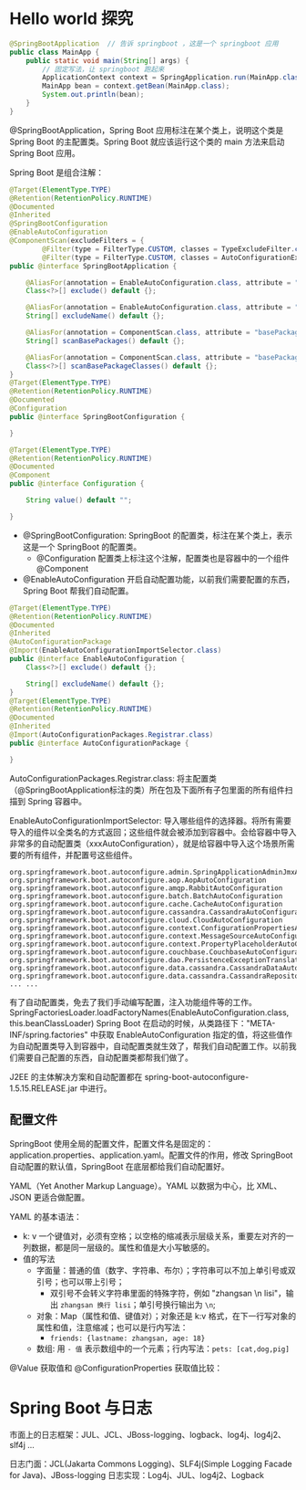 # Hello world 探究

```java
@SpringBootApplication  // 告诉 springboot ，这是一个 springboot 应用
public class MainApp {
    public static void main(String[] args) {
        // 固定写法，让 springboot 跑起来
        ApplicationContext context = SpringApplication.run(MainApp.class, args);
        MainApp bean = context.getBean(MainApp.class);
        System.out.println(bean);
    }
}
```
@SpringBootApplication，Spring Boot 应用标注在某个类上，说明这个类是 Spring Boot 的主配置类。Spring Boot 就应该运行这个类的 main 方法来启动 Spring Boot 应用。

Spring Boot 是组合注解：
```java
@Target(ElementType.TYPE)
@Retention(RetentionPolicy.RUNTIME)
@Documented
@Inherited
@SpringBootConfiguration
@EnableAutoConfiguration
@ComponentScan(excludeFilters = {
		@Filter(type = FilterType.CUSTOM, classes = TypeExcludeFilter.class),
		@Filter(type = FilterType.CUSTOM, classes = AutoConfigurationExcludeFilter.class) })
public @interface SpringBootApplication {

	@AliasFor(annotation = EnableAutoConfiguration.class, attribute = "exclude")
	Class<?>[] exclude() default {};

	@AliasFor(annotation = EnableAutoConfiguration.class, attribute = "excludeName")
	String[] excludeName() default {};

	@AliasFor(annotation = ComponentScan.class, attribute = "basePackages")
	String[] scanBasePackages() default {};

	@AliasFor(annotation = ComponentScan.class, attribute = "basePackageClasses")
	Class<?>[] scanBasePackageClasses() default {};
}
@Target(ElementType.TYPE)
@Retention(RetentionPolicy.RUNTIME)
@Documented
@Configuration
public @interface SpringBootConfiguration {

}

@Target(ElementType.TYPE)
@Retention(RetentionPolicy.RUNTIME)
@Documented
@Component
public @interface Configuration {

	String value() default "";

}
```
- @SpringBootConfiguration: SpringBoot 的配置类，标注在某个类上，表示这是一个 SpringBoot 的配置类。
    - @Configuration 配置类上标注这个注解，配置类也是容器中的一个组件 @Component
- @EnableAutoConfiguration 开启自动配置功能，以前我们需要配置的东西，Spring Boot 帮我们自动配置。
```java
@Target(ElementType.TYPE)
@Retention(RetentionPolicy.RUNTIME)
@Documented
@Inherited
@AutoConfigurationPackage
@Import(EnableAutoConfigurationImportSelector.class)
public @interface EnableAutoConfiguration {
    Class<?>[] exclude() default {};

	String[] excludeName() default {};
}
@Target(ElementType.TYPE)
@Retention(RetentionPolicy.RUNTIME)
@Documented
@Inherited
@Import(AutoConfigurationPackages.Registrar.class)
public @interface AutoConfigurationPackage {

}
```
AutoConfigurationPackages.Registrar.class: 将主配置类（@SpringBootApplication标注的类）所在包及下面所有子包里面的所有组件扫描到 Spring 容器中。

EnableAutoConfigurationImportSelector: 导入哪些组件的选择器。将所有需要导入的组件以全类名的方式返回；这些组件就会被添加到容器中。会给容器中导入非常多的自动配置类（xxxAutoConfiguration），就是给容器中导入这个场景所需要的所有组件，并配置号这些组件。
```
org.springframework.boot.autoconfigure.admin.SpringApplicationAdminJmxAutoConfiguration
org.springframework.boot.autoconfigure.aop.AopAutoConfiguration
org.springframework.boot.autoconfigure.amqp.RabbitAutoConfiguration
org.springframework.boot.autoconfigure.batch.BatchAutoConfiguration
org.springframework.boot.autoconfigure.cache.CacheAutoConfiguration
org.springframework.boot.autoconfigure.cassandra.CassandraAutoConfiguration
org.springframework.boot.autoconfigure.cloud.CloudAutoConfiguration
org.springframework.boot.autoconfigure.context.ConfigurationPropertiesAutoConfiguration
org.springframework.boot.autoconfigure.context.MessageSourceAutoConfiguration
org.springframework.boot.autoconfigure.context.PropertyPlaceholderAutoConfiguration
org.springframework.boot.autoconfigure.couchbase.CouchbaseAutoConfiguration
org.springframework.boot.autoconfigure.dao.PersistenceExceptionTranslationAutoConfiguration
org.springframework.boot.autoconfigure.data.cassandra.CassandraDataAutoConfiguration
org.springframework.boot.autoconfigure.data.cassandra.CassandraRepositoriesAutoConfiguration
... ...
```
有了自动配置类，免去了我们手动编写配置，注入功能组件等的工作。
SpringFactoriesLoader.loadFactoryNames(EnableAutoConfiguration.class, this.beanClassLoader)
Spring Boot 在启动的时候，从类路径下："META-INF/spring.factories" 中获取 EnableAutoConfiguration 指定的值，将这些值作为自动配置类导入到容器中，自动配置类就生效了，帮我们自动配置工作。以前我们需要自己配置的东西，自动配置类都帮我们做了。

J2EE 的主体解决方案和自动配置都在 spring-boot-autoconfigure-1.5.15.RELEASE.jar 中进行。

## 配置文件

SpringBoot 使用全局的配置文件，配置文件名是固定的：application.properties、application.yaml。配置文件的作用，修改 SpringBoot 自动配置的默认值，SpringBoot 在底层都给我们自动配置好。

YAML（Yet Another Markup Language）。YAML 以数据为中心，比 XML、JSON 更适合做配置。

YAML 的基本语法：
- k: v 一个键值对，必须有空格；以空格的缩减表示层级关系，重要左对齐的一列数据，都是同一层级的。属性和值是大小写敏感的。
- 值的写法
    - 字面量：普通的值（数字、字符串、布尔）；字符串可以不加上单引号或双引号；也可以带上引号；
        - 双引号不会转义字符串里面的特殊字符，例如 "zhangsan \n lisi"，输出 `zhangsan 换行 lisi`；单引号换行输出为 `\n`;
    - 对象：Map（属性和值、键值对）；对象还是 k:v 格式，在下一行写对象的属性和值，注意缩减；也可以是行内写法：
        - `friends: {lastname: zhangsan, age: 18}`
    - 数组: 用 `- 值` 表示数组中的一个元素；行内写法：`pets: [cat,dog,pig]`

@Value 获取值和 @ConfigurationProperties 获取值比较：

# Spring Boot 与日志

市面上的日志框架：JUL、JCL、JBoss-logging、logback、log4j、log4j2、slf4j ...

日志门面：JCL(Jakarta Commons Logging)、SLF4j(Simple Logging Facade for Java)、JBoss-logging
日志实现：Log4j、JUL、log4j2、Logback


